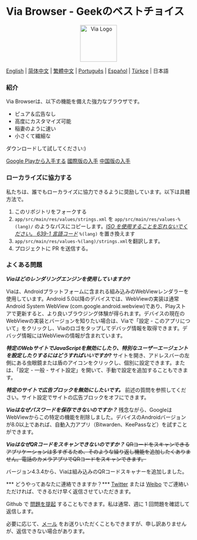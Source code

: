 # Via Browser - Geekのベストチョイス

<div align="center"><img src="http://viayoo.com/en/images/logo.png" alt="Via Logo" height="100"/></div>

[English](./README.md) | [简体中文](./README_zh_CN.md) | [繁體中文](./README_zh_TW.md) | [Português](./README_pt_BR.md) | [Español](./README_es_ES.md) | [Türkçe](./README_tr_TR.md) | 日本語

### 紹介
Via Browserは、以下の機能を備えた強力なブラウザです。

- ピュア＆広告なし
- 高度にカスタマイズ可能
- 稲妻のように速い
- 小さくて繊細な

ダウンロードして試してください:)

[Google Playから入手する](https://play.google.com/store/apps/details?id=mark.via.gp)
[國際版の入手](https://res.viayoo.com/v1/via-release.apk)
[中国版の入手](https://res.viayoo.com/v1/via-release-cn.apk)

### ローカライズに協力する
私たちは、誰でもローカライズに協力できるように奨励しています。以下は具體方法で。
1. このリポジトリをフォークする
2. `app/src/main/res/values/strings.xml` を `app/src/main/res/values-%(lang)/` のようなパスにコピーします。[*ISO を使用することを忘れないでください。 639-1 言語コード*](http://www.loc.gov/standards/iso639-2/php/code_list.php) `%(lang)` を置き換えます
3. `app/src/main/res/values-%(lang)/strings.xml`を翻訳します。
4. プロジェクトに PR を送信する。

### よくある問題
***Viaはどのレンダリングエンジンを使用していますか?***

Viaは、Androidプラットフォームに含まれる組み込みのWebViewレンダラーを使用しています。Android 5.0以降のデバイスでは、WebViewの実装は通常Android System WebView (com.google.android.webview)であり、Playストアで更新すると、より良いブラウジング体験が得られます。デバイスの現在のWebViewの実装とバージョンを知りたい場合は、Viaで「設定 - このアプリについて」をクリックし、Viaのロゴをタップしてデバッグ情報を取得できます。デバッグ情報にはWebViewの情報が含まれています。

***特定のWebサイトでJavaScriptを無効にしたり、特別なユーザーエージェントを設定したりするにはどうすればいいですか?***
サイトを開き、アドレスバーの左側にある虫眼鏡または盾のアイコンをクリックし、個別に設定できます。または、「設定 - 一般 - サイト設定」を開いて、手動で設定を追加することもできます。

***特定のサイトで広告ブロックを無効にしたいです。***
前述の質問を参照してください。サイト設定でサイトの広告ブロックをオフにできます。

***Viaはなぜパスワードを保存できないのですか？***
残念ながら、GoogleはWebViewからこの特定の機能を削除しました。デバイスのAndroidバージョンが8.0以上であれば、自動入力アプリ（Bitwarden、KeePassなど）を試すことができます。

***ViaはなぜQRコードをスキャンできないのですか？***
~~QRコードをスキャンできるアプリケーションは多すぎるため、そのような繰り返し機能を追加したくありません。電話のカメラアプリでQRコードをスキャンできます。~~

バージョン4.3.4から、Viaは組み込みのQRコードスキャナーを追加しました。

*** どうやってあなたに連絡できますか？***
[Twitter](https://twitter.com/Yafeng78600505) または [Weibo](https://weibo.com/u/7558014976) でご連絡いただければ、できるだけ早く返信させていただきます。

Github で [問題を提起](https://github.com/tuyafeng/Via/issues/new) することもできます。私は通常、週に 1 回問題を確認して返信します。

必要に応じて、[メール](mailto:yafengtu@gmail.com) をお送りいただくこともできますが、申し訳ありませんが、返信できない場合があります。
